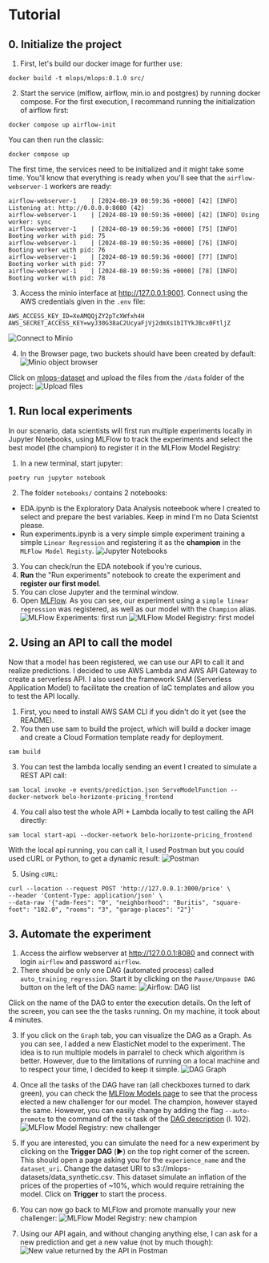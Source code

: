 # Tutorial
## 0. Initialize the project
1. First, let's build our docker image for further use:
```
docker build -t mlops/mlops:0.1.0 src/
```
2. Start the service (mlflow, airflow, min.io and postgres) by running docker compose. For the first execution, I recommand running the initialization of airflow first:
```
docker compose up airflow-init
```
You can then run the classic:
```
docker compose up
```
 The first time, the services need to be initialized and it might take some time. You'll know that everything is ready when you'll see that the `airflow-webserver-1` workers are ready:
```
airflow-webserver-1    | [2024-08-19 00:59:36 +0000] [42] [INFO] Listening at: http://0.0.0.0:8080 (42)
airflow-webserver-1    | [2024-08-19 00:59:36 +0000] [42] [INFO] Using worker: sync
airflow-webserver-1    | [2024-08-19 00:59:36 +0000] [75] [INFO] Booting worker with pid: 75
airflow-webserver-1    | [2024-08-19 00:59:36 +0000] [76] [INFO] Booting worker with pid: 76
airflow-webserver-1    | [2024-08-19 00:59:36 +0000] [77] [INFO] Booting worker with pid: 77
airflow-webserver-1    | [2024-08-19 00:59:36 +0000] [78] [INFO] Booting worker with pid: 78
```
3. Access the minio interface at http://127.0.0.1:9001. Connect using the AWS credentials given in the `.env` file:
```
AWS_ACCESS_KEY_ID=XeAMQQjZY2pTcXWfxh4H
AWS_SECRET_ACCESS_KEY=wyJ30G38aC2UcyaFjVj2dmXs1bITYkJBcx0FtljZ
```
![Connect to Minio](docs/pictures/minio.png "Connect to Minio")

4. In the Browser page, two buckets should have been created by default:
![Minio object browser](docs/pictures/minio_browser.png "Minio object Browser")

Click on [mlops-dataset](http://127.0.0.1:9001/browser/mlops-datasets) and upload the files from the `/data` folder of the project:
![Upload files](docs/pictures/minio_upload.png "Upload files")

## 1. Run local experiments
In our scenario, data scientists will first run multiple experiments locally in Jupyter Notebooks, using MLFlow to track the experiments and select the best model (the champion) to register it in the MLFlow Model Registry:
1. In a new terminal, start jupyter:
```
poetry run jupyter notebook
```
2. The folder `notebooks/` contains 2 notebooks:
- EDA.ipynb is the Exploratory Data Analysis noteebook where I created to select and prepare the best variables. Keep in mind I'm no Data Scientst please.
- Run experiments.ipynb is a very simple simple experiment training a simple `Linear Regression` and registering it as the **champion** in the `MLFlow Model Registy`.
![Jupyter Notebooks](docs/pictures/notebook_jupyter.png "Jupyter Notebooks")

3. You can check/run the EDA notebook if you're curious.
4. **Run** the "Run experiments" notebook to create the experiment and **register our first model**.
5. You can close Jupyter and the terminal window.
6. Open [MLFlow](http://localhost:5000). As you can see, our experiment using a `simple linear regression` was registered, as well as our model with the `Champion` alias.
![MLFlow Experiments: first run](docs/pictures/mlflow_linear_regression.png "MLFlow Experiments: first run")
![MLFlow Model Registry: first model](docs/pictures/mlflow_registry_1.png "MLFlow Model Registry: first model")

## 2. Using an API to call the model
Now that a model has been registered, we can use our API to call it and realize predictions. I decided to use AWS Lambda and AWS API Gateway to create a serverless API. I also used the framework SAM (Serverless Application Model) to facilitate the creation of IaC templates and allow you to test the API locally.

1. First, you need to install AWS SAM CLI if you didn't do it yet (see the README).
2. You then use sam to build the project, which will build a docker image and create a Cloud Formation template ready for deployment.
```
sam build
```
3. You can test the lambda locally sending an event I created to simulate a REST API call:
```
sam local invoke -e events/prediction.json ServeModelFunction --docker-network belo-horizonte-pricing_frontend
```
4. You call also test the whole API + Lambda locally to test calling the API directly:
```
sam local start-api --docker-network belo-horizonte-pricing_frontend
```
With the local api running, you can call it, I used Postman but you could used cURL or Python, to get a dynamic result:
![Postman](docs/pictures/postman.png "Postman")

5. Using `cURL`:
```
curl --location --request POST 'http://127.0.0.1:3000/price' \
--header 'Content-Type: application/json' \
--data-raw '{"adm-fees": "0", "neighborhood": "Buritis", "square-foot": "102.0", "rooms": "3", "garage-places": "2"}'
```

## 3. Automate the experiment
1. Access the airflow webserver at http://127.0.0.1:8080 and connect with login `airflow` and password `airflow`.
2. There should be only one DAG (automated process) called `auto_training_regression`. Start it by clicking on the `Pause/Unpause DAG` button on the left of the DAG name:
![Airflow: DAG list](docs/pictures/airflow_dags.png "Airflow: DAG list")

Click on the name of the DAG to enter the execution details. On the left of the screen, you can see the the tasks running. On my machine, it took about 4 minutes.

3. If you click on the `Graph` tab, you can visualize the DAG as a Graph. As you can see, I added a new ElasticNet model to the experiment. The idea is to run multiple models in parralel to check which algorithm is better. However, due to the limitations of running on a local machine and to respect your time, I decided to keep it simple.
![DAG Graph](docs/pictures/airflow_graph.png "DAG Graph")

3. Once all the tasks of the DAG have ran (all checkboxes turned to dark green), you can check the [MLFlow Models page](http://localhost:5000/#/models) to see that the process elected a new challenger for our model. The champion, however stayed the same. However, you can easily change by adding the flag `--auto-promote` to the command of the `t4` task of the [DAG description](dags/auto_training.py) (l. 102).
![MLFlow Model Registry: new challenger](docs/pictures/mlflow_registry_2.png "MLFlow Model Registry: new challenger")

4. If you are interested, you can simulate the need for a new experiment by clicking on the **Trigger DAG** (:arrow_forward:) on the top right corner of the screen. This should open a page asking you for the `experience_name` and the `dataset_uri`. Change the dataset URI to s3://mlops-datasets/data_synthetic.csv. This dataset simulate an inflation of the prices of the properties of ~10%, which would require retraining the model. Click on **Trigger** to start the process.

5. You can now go back to MLFlow and promote manually your new challenger:
![MLFlow Model Registry: new champion](docs/pictures/mlflow_registry_3.png "MLFlow Model Registry: new champion")

6. Using our API again, and without changing anything else, I can ask for a new prediction and get a new value (not by much though):
![New value returned by the API in Postman](docs/pictures/postman_2.png "New value returned by the API in Postman")
